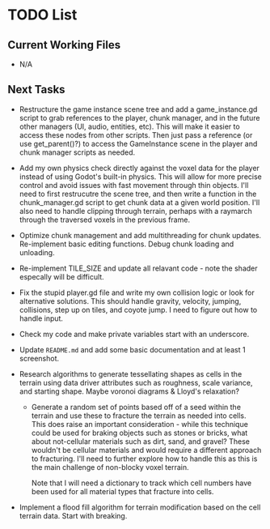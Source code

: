 # TODO List

## Current Working Files

- N/A

## Next Tasks

- Restructure the game instance scene tree and add a game_instance.gd script to grab references to the player, chunk manager, and in the future other managers (UI, audio, entities, etc). This will make it easier to access these nodes from other scripts. Then just pass a reference (or use get_parent()?) to access the GameInstance scene in the player and chunk manager scripts as needed.

- Add my own physics check directly against the voxel data for the player instead of using Godot's built-in physics. This will allow for more precise control and avoid issues with fast movement through thin objects. I'll need to first restrucutre the scene tree, and then write a function in the chunk_manager.gd script to get chunk data at a given world position. I'll also need to handle clipping through terrain, perhaps with a raymarch through the traversed voxels in the previous frame.

- Optimize chunk management and add multithreading for chunk updates. Re-implement basic editing functions. Debug chunk loading and unloading.

- Re-implement TILE_SIZE and update all relavant code - note the shader especally will be difficult.

- Fix the stupid player.gd file and write my own collision logic or look for alternative solutions. This should handle gravity, velocity, jumping, collisions, step up on tiles, and coyote jump. I need to figure out how to handle input.

- Check my code and make private variables start with an underscore.

- Update `README.md` and add some basic documentation and at least 1 screenshot.

- Research algorithms to generate tessellating shapes as cells in the terrain using data driver attributes such as roughness, scale variance, and starting shape. Maybe voronoi diagrams & Lloyd's relaxation?

  - Generate a random set of points based off of a seed within the terrain and use these to fracture the terrain as needed into cells. This does raise an important consideration - while this technique could be used for braking objects such as stones or bricks, what about not-cellular materials such as dirt, sand, and gravel? These wouldn't be cellular materials and would require a different approach to fracturing. I'll need to further explore how to handle this as this is the main challenge of non-blocky voxel terrain.

    Note that I will need a dictionary to track which cell numbers have been used for all material types that fracture into cells.

- Implement a flood fill algorithm for terrain modification based on the cell terrain data. Start with breaking.
